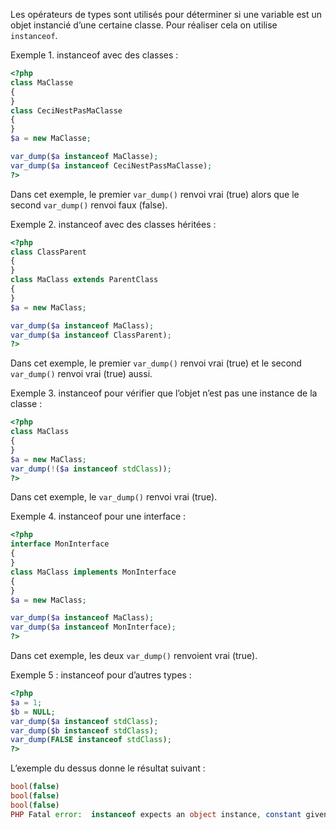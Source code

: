 Les opérateurs de types sont utilisés pour déterminer si une variable est un objet instancié d’une certaine classe. Pour réaliser cela on utilise ```instanceof```.

Exemple 1. instanceof avec des classes :

```php
<?php
class MaClasse
{
}
class CeciNestPasMaClasse
{
}
$a = new MaClasse;

var_dump($a instanceof MaClasse);
var_dump($a instanceof CeciNestPassMaClasse);
?>
```

Dans cet exemple, le premier ```var_dump()``` renvoi vrai (true) alors que le second ```var_dump()``` renvoi faux (false).

Exemple 2. instanceof avec des classes héritées :

```php
<?php
class ClassParent
{
}
class MaClass extends ParentClass
{
}
$a = new MaClass;

var_dump($a instanceof MaClass);
var_dump($a instanceof ClassParent);
?>
```

Dans cet exemple, le premier ```var_dump()``` renvoi vrai (true) et le second ```var_dump()``` renvoi vrai (true) aussi.

Exemple 3. instanceof pour vérifier que l’objet n’est pas une instance de la classe :

```php
<?php
class MaClass
{
}
$a = new MaClass;
var_dump(!($a instanceof stdClass));
?>
```

Dans cet exemple, le ```var_dump()``` renvoi vrai (true).

Exemple 4. instanceof pour une interface :

```php
<?php
interface MonInterface
{
}
class MaClass implements MonInterface
{
}
$a = new MaClass;

var_dump($a instanceof MaClass);
var_dump($a instanceof MonInterface);
?>
```

Dans cet exemple, les deux ```var_dump()``` renvoient vrai (true).

Exemple 5 : instanceof pour d’autres types :

```php
<?php
$a = 1;
$b = NULL;
var_dump($a instanceof stdClass);
var_dump($b instanceof stdClass);
var_dump(FALSE instanceof stdClass);
?>
```

L’exemple du dessus donne le résultat suivant :

```php
bool(false)
bool(false)
bool(false)
PHP Fatal error:  instanceof expects an object instance, constant given
```